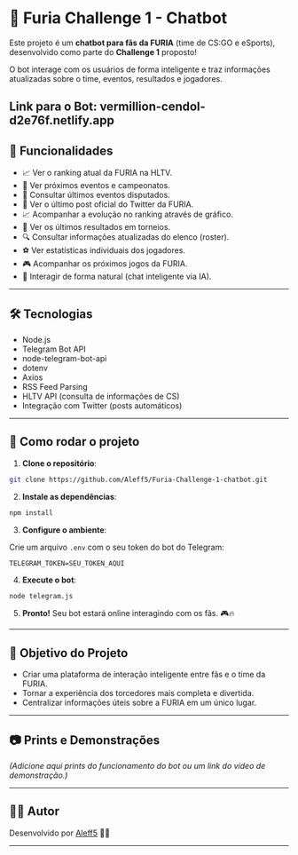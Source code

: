 # 🐺 Furia Challenge 1 - Chatbot

Este projeto é um **chatbot para fãs da FURIA** (time de CS:GO e eSports), desenvolvido como parte do **Challenge 1** proposto!

O bot interage com os usuários de forma inteligente e traz informações atualizadas sobre o time, eventos, resultados e jogadores.

Link para o Bot: vermillion-cendol-d2e76f.netlify.app
---

## 🚀 Funcionalidades

- 📈 Ver o ranking atual da FURIA na HLTV.
- 📅 Ver próximos eventos e campeonatos.
- 📁 Consultar últimos eventos disputados.
- 📰 Ver o último post oficial do Twitter da FURIA.
- 📈 Acompanhar a evolução no ranking através de gráfico.
- 🎯 Ver os últimos resultados em torneios.
- 🔍 Consultar informações atualizadas do elenco (roster).
- ⚽ Ver estatísticas individuais dos jogadores.
- 🎮 Acompanhar os próximos jogos da FURIA.
- 🤖 Interagir de forma natural (chat inteligente via IA).

---

## 🛠️ Tecnologias

- Node.js
- Telegram Bot API
- node-telegram-bot-api
- dotenv
- Axios
- RSS Feed Parsing
- HLTV API (consulta de informações de CS)
- Integração com Twitter (posts automáticos)

---

## 📲 Como rodar o projeto

1. **Clone o repositório**:

```bash
git clone https://github.com/Aleff5/Furia-Challenge-1-chatbot.git
```

2. **Instale as dependências**:

```bash
npm install
```

3. **Configure o ambiente**:

Crie um arquivo `.env` com o seu token do bot do Telegram:

```
TELEGRAM_TOKEN=SEU_TOKEN_AQUI
```

4. **Execute o bot**:

```bash
node telegram.js
```

5. **Pronto!** Seu bot estará online interagindo com os fãs. 🎮🔥

---

## 📄 Objetivo do Projeto

- Criar uma plataforma de interação inteligente entre fãs e o time da FURIA.
- Tornar a experiência dos torcedores mais completa e divertida.
- Centralizar informações úteis sobre a FURIA em um único lugar.

---

## 📷 Prints e Demonstrações

*(Adicione aqui prints do funcionamento do bot ou um link do vídeo de demonstração.)*

---

## 👨‍💻 Autor

Desenvolvido por [Aleff5](https://github.com/Aleff5) 🤘🐺

---
